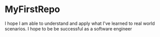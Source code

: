 # MyFirstRepo
I hope I am able to understand and apply what I've learned to real world scenarios.
I hope to be be successful as a software engineer
